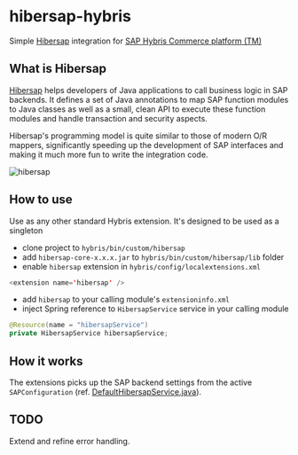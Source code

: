 # hibersap-hybris
Simple [Hibersap](http://hibersap.org/) integration for [SAP Hybris Commerce platform (TM)](https://www.sap.com/products/crm/e-commerce-platforms.html)

## What is Hibersap
[Hibersap](https://hibersap.org/) helps developers of Java applications to call business logic in SAP backends. It defines a set of Java annotations to map SAP function modules to Java classes as well as a small, clean API to execute these function modules and handle transaction and security aspects.

Hibersap's programming model is quite similar to those of modern O/R mappers, significantly speeding up the development of SAP interfaces and making it much more fun to write the integration code.

![hibersap](https://hibersap.org/img/HibersapMapping.png)

## How to use
Use as any other standard Hybris extension. It's designed to be used as a singleton
* clone project to `hybris/bin/custom/hibersap`
* add `hibersap-core-x.x.x.jar` to `hybris/bin/custom/hibersap/lib` folder
* enable `hibersap` extension in `hybris/config/localextensions.xml`
```java
<extension name='hibersap' />
```

* add `hibersap` to your calling module's `extensioninfo.xml`
* inject Spring reference to `HibersapService` service in your calling module

```java
@Resource(name = "hibersapService")
private HibersapService hibersapService;
```

## How it works
The extensions picks up the SAP backend settings from the active `SAPConfiguration` (ref. [DefaultHibersapService.java](https://github.com/nicolabeghin/hibersap-hybris/blob/master/src/de/hybris/hibersap/services/impl/DefaultHibersapService.java#L70)).


## TODO
Extend and refine error handling.